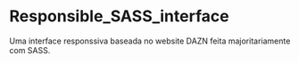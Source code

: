 # Responsible_SASS_interface
Uma interface responssiva baseada no website DAZN feita majoritariamente com SASS.
